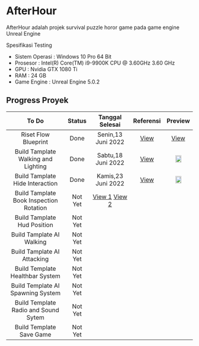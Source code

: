 # AfterHour

AfterHour adalah projek survival puzzle horor game pada game engine Unreal Engine

Spesifikasi Testing
- Sistem Operasi : Windows 10 Pro 64 Bit
- Prosesor : Intel(R) Core(TM) i9-9900K CPU @ 3.60GHz 3.60 GHz
- GPU : Nvidia GTX 1080 Ti
- RAM : 24 GB
- Game Engine : Unreal Engine 5.0.2

## Progress Proyek

To Do | Status | Tanggal Selesai | Referensi | Preview
:---: | :---: | :---: | :---: |  :---: 
Riset Flow Blueprint | Done | Senin,13 Juni 2022 | [View](https://docs.unrealengine.com/4.27/en-US/ProgrammingAndScripting/Blueprints/UserGuide/Types/) | [View](https://github.com/nirwanagameproject/ResearchBlueprint)
Build Tamplate Walking and Lighting | Done | Sabtu,18 Juni 2022 | [View](https://www.youtube.com/watch?v=D0KoDCvfeck&ab_channel=EvilDoUsHarm) | [<img src="https://img.youtube.com/vi/yNX9ot3rsMo/maxresdefault.jpg" width="50%">](https://www.youtube.com/watch?v=yNX9ot3rsMo&ab_channel=FajarMuhammadFathirochman)
Build Tamplate Hide Interaction | Done | Kamis,23 Juni 2022 | [View](https://www.youtube.com/watch?v=gHJ4pHlqAzQ&ab_channel=MattAspland) | [<img src="https://img.youtube.com/vi/JGzYg8WHdmw/maxresdefault.jpg" width="50%">](https://www.youtube.com/watch?v=JGzYg8WHdmw&ab_channel=FajarMuhammadFathirochman)
Build Tamplate Book Inspection Rotation | Not Yet | [View 1](https://www.youtube.com/watch?v=v8yNXu7DZYE) [View 2](https://www.youtube.com/watch?v=6N6VX738rkI) | 
Build Tamplate Hud Position | Not Yet | |
Build Tamplate AI Walking | Not Yet | |
Build Tamplate AI Attacking | Not Yet | |
Build Template Healthbar System | Not Yet | |
Build Template AI Spawning System | Not Yet | |
Build Template Radio and Sound Sytem | Not Yet | |
Build Template Save Game | Not Yet | |
